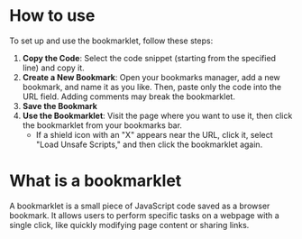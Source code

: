 # How to use
To set up and use the bookmarklet, follow these steps:

1. **Copy the Code**: Select the code snippet (starting from the specified line) and copy it.
2. **Create a New Bookmark**: Open your bookmarks manager, add a new bookmark, and name it as you like. Then, paste only the code into the URL field. Adding comments may break the bookmarklet.
3. **Save the Bookmark**
4. **Use the Bookmarklet**: Visit the page where you want to use it, then click the bookmarklet from your bookmarks bar. 
   - If a shield icon with an "X" appears near the URL, click it, select "Load Unsafe Scripts," and then click the bookmarklet again. 

# What is a bookmarklet
A bookmarklet is a small piece of JavaScript code saved as a browser bookmark. It allows users to perform specific tasks on a webpage with a single click, like quickly modifying page content or sharing links.
